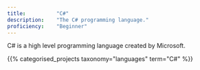 ```yaml
---
title: 			"C#"
description: 	"The C# programming language."
proficiency:	"Beginner"
---
```


C# is a high level programming language created by Microsoft.

{{% categorised_projects taxonomy="languages" term="C#" %}}